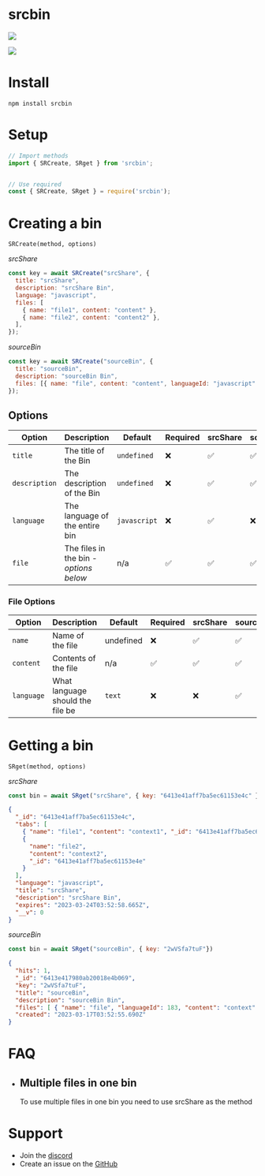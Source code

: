 # srcbin
![](https://img.shields.io/npm/l/srcbin)

![](https://img.shields.io/static/v1?label=Developer&message=Squeaky2137&color=blue&style=for-the-badge)



# Install

```
npm install srcbin
```


# Setup

```js
// Import methods
import { SRCreate, SRget } from 'srcbin';


// Use required
const { SRCreate, SRget } = require('srcbin');
```

# Creating a bin

`SRCreate(method, options)`

*srcShare*
```js
const key = await SRCreate("srcShare", {
  title: "srcShare",
  description: "srcShare Bin",
  language: "javascript",
  files: [
    { name: "file1", content: "content" },
    { name: "file2", content: "content2" },
  ],
});
```

*sourceBin*
```js
const key = await SRCreate("sourceBin", {
  title: "sourceBin",
  description: "sourceBin Bin",
  files: [{ name: "file", content: "content", languageId: "javascript" }],
});
```

## Options

| Option        | Description                            | Default      | Required | srcShare | sourceBin | 
|---------------|----------------------------------------|--------------|----------|----------|-----------|
| `title`       | The title of the Bin                   | `undefined`  | ❌        | ✅        | ✅         |
| `description` | The description of the Bin             | `undefined`  | ❌        | ✅        | ✅         |
| `language`    | The language of the entire bin         | `javascript` | ❌        | ✅        | ❌         |
| `file`        | The files in the bin - *options below* | n/a          | ✅        | ✅        | ✅         |

### File Options

| Option     | Description                      | Default   | Required | srcShare | sourceBin |
|------------|----------------------------------|-----------|----------|----------|-----------|
| `name`     | Name of the file                 | undefined | ❌        | ✅        | ✅         |
| `content`  | Contents of the file             | n/a       | ✅        | ✅        | ✅         |
| `language` | What language should the file be | `text`    | ❌        | ❌        | ✅         |


# Getting a bin

`SRget(method, options)`

*srcShare*
```js
const bin = await SRget("srcShare", { key: "6413e41aff7ba5ec61153e4c" });
```
```json
{
  "_id": "6413e41aff7ba5ec61153e4c",
  "tabs": [
    { "name": "file1", "content": "context1", "_id": "6413e41aff7ba5ec61153e4d" },
    {
      "name": "file2",
      "content": "context2",
      "_id": "6413e41aff7ba5ec61153e4e"
    }
  ],
  "language": "javascript",
  "title": "srcShare",
  "description": "srcShare Bin",
  "expires": "2023-03-24T03:52:58.665Z",
  "__v": 0
}
```
*sourceBin*
```js
const bin = await SRget("sourceBin", { key: "2wVSfa7tuF"})
```
```json
{
  "hits": 1,
  "_id": "6413e417980ab20018e4b069",
  "key": "2wVSfa7tuF",
  "title": "sourceBin",
  "description": "sourceBin Bin",
  "files": [ { "name": "file", "languageId": 183, "content": "context" } ],
  "created": "2023-03-17T03:52:55.690Z"
}
```



# FAQ

-   ## Multiple files in one bin

    To use multiple files in one bin you need to use srcShare as the method


# Support

-   Join the [discord](https://discord.gg/QBaqEZD3t3)
-   Create an issue on the [GitHub](https://github.com/squeaky2137/srcbin/issues)